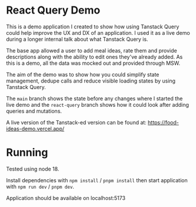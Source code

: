 # React Query Demo

This is a demo application I created to show how using Tanstack Query could help improve the UX and DX of an application. I used it as a live demo during a longer internal talk about what Tanstack Query is.

The base app allowed a user to add meal ideas, rate them and provide descriptions along with the ability to edit ones they've already added. As this is a demo, all the data was mocked out and provided through MSW.

The aim of the demo was to show how you could simplify state management, dedupe calls and reduce visible loading states by using Tanstack Query.

The `main` branch shows the state before any changes where I started the live demo and the `react-query` branch shows how it could look after adding queries and mutations.

A live version of the Tanstack-ed version can be found at: https://food-ideas-demo.vercel.app/

# Running

Tested using node 18.

Install dependencies with `npm install` / `pnpm install` then start application with `npm run dev` / `pnpm dev`.

Application should be available on localhost:5173
